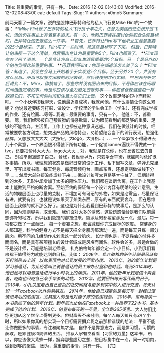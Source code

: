 Title: 最重要的事情，只有一件。
Date: 2016-12-02 08:43:00
Modified: 2016-12-02 08:43:00
cat: default
Tags: 
Slug: 11
Authors: u0mo5 
Summary: 

前两天看了一篇文章，说的是股神巴菲特和他的私人飞行员Mike Flint的一个故事：*<span style="color: rgb(53, 89, 94);">    </span>**<span style="color: rgb(53, 89, 94);">Mike Flint做了巴菲特的私人飞行员十年之久，还曾为美国四任总统开过飞机，但他仍在事业上有着更多追求。有一次，他和巴菲特在探讨他的职业生涯目标时，巴菲特让他去做这么一件事。</span>*    *<span style="color: rgb(53, 89, 94);">    </span>**<span style="color: rgb(53, 89, 94);">首先，巴菲特让Flint写下他职业生涯最重要的25个目标来。于是，Flint花了一些时间，把这些目标写了下来。</span>*    *<span style="color: rgb(53, 89, 94);">然后，巴菲特让他审视一下这个清单，然后圈出他认为最重要的5个。Flint也照做了。</span>*    *<span style="color: rgb(53, 89, 94);">    </span>**<span style="color: rgb(53, 89, 94);">Flint现在有了两个清单。一个是他认为自己职业生涯最重要的5个目标，另一个是另外20个他也觉得比较重要的事。</span>*    *<span style="color: rgb(53, 89, 94);">    </span>**<span style="color: rgb(53, 89, 94);">巴菲特问Flint：你现在知道该怎么做了么？</span>*    *<span style="color: rgb(53, 89, 94);">    </span>**<span style="color: rgb(53, 89, 94);">Flint答：知道了。我现在会马上开始着手于实现这5个目标。至于另外 20 个，并没有那么紧急。所以可以放在闲暇的时间去做，然后慢慢把它们实现。</span>*    *<span style="color: rgb(53, 89, 94);">    </span>**<span style="color: rgb(53, 89, 94);">巴菲特听完后说到：不，Mike，你搞错了。那些你并没有圈出来的目标，不是你应该在闲暇时间慢慢完成的事，而是你应该尽全力避免去做的事——你应该像躲避瘟疫一样躲避它们，不花任何的时间和注意力在它们上面。</span>*        这个故事足够的短小而精彩吧。    一个小伙伴找我聊天，说他最近累成狗，我就问他，有什么事情让你这么累呢？    他说最近要练习打鼓、做设计、学校里的学生会工作（学生）、还有完成学校的作业、还有绘画....等等..    我说：最重要的事情，只有一个。    他说：不，都重要。    嗯，我们经常被自己那狡猾的情感欺骗，认为眼前看到的都足够的重要、足够的不能舍弃。生活里，工作上也都被这种意识迷惑。    我们在做设计的时候，经常被要求各方利益，想突出产品的风格特点，又希望结合当下的流行表现，想强化品牌，又想放大大大大（大按钮，大logo，大价格…）.... 一个logo恨不得融进去几十个寓意，一个界面恨不得装下所有功能，一个促销banner逼恨不得做成一个tvc，还要把价格大大大，logo大大大...    对，我就是在说你，也在反省过去的自己。    别被平衡迷惑了自己。    曾经，我也曾以为，只要学会平衡，就能同时做好很多事情。所以，我理想的状态是做好日常的设计工作、私下里写文章、弹弹尤克里里、写写出版书籍、每天健身、每周音频电台、画点东西，还想定期做做线下分享.......    然后大部分都没能坚持下来......做设计和写文算是基本守住了，但期待得到的太多，无形中却增加了太多的隐性压力。    我们都在谈断舍离，在工作上我基本上能做到严格的断舍离。至始至终的保证每一个设计内容有明确的设计意图，生活的物理层面上也尽量的克制，不增加可有可无的外物，如果是必需品，尽量保证有进，就要有出，也就是说如果买了某类东西，原有的东西就要舍弃。    但在思维层面上我做的就不那么好了。这也是为什么我看到巴菲特的故事后，是那么的认同，因为规则容易，取舍难。    我们面对太多的诱惑，这些诱惑恰恰是我们以前最想弥补的地方，所以我们能拉的都拉过来，能涉及的都希望涉及一点，最后，每一项都之做了一点而已。    每一个虚妄之想，都会减缓你完成目标的速度。    常健身的人都知道，科学的健身方式不是每天把全身肌肉都活动一遍，而是每天只练一部分肌肉，用不同的几组动作来刺激这一部分肌肉。    设计师也是，不是靠会的软件多而闻名，而是具有某项擅长的设计领域或是风格而闻名。软件会的多，最适合做的不是设计师，可能是培训老师吧。    扎克伯格每年都会定一个小目标，小到我们看来都不值得努力就能达到的目标，比如：        *2009年，扎克伯格的新年计划是保证每天打领带去上班，以此表明他对公司发展的严肃态度。*    *2010年，他的新年计划是学习普通话，为此经常叫会说普通话的员工来办公室和他对话。等到2014年时，他已经可以用普通话进行半小时以上的演讲。*    *2011年，他的新年计划是做个素食者，吃肉也只吃自己亲手宰杀的动物。*    *2012年，他要回归每天写代码的日子。*    *2013年，小扎决定走出自己虚拟的社交网络与更多现实中的人进行交流，每天认识一个Facebook以外的新朋友。*    *2014年，他给自己规定的是每天写一封经过谨慎思考后的感谢信，尤其感人的是他对妻子陈的感谢视频。*    *2015年，每两周读一本书则成了他的新年计划。到年底为止他在Facebook上一共推荐了22本书，基本完成了他的计划。*    *2016年，他宣布每天跑一英里，全年跑365英里...*        大人物们比你更想从这个世界上得到更多。但财富买不来时间，每个人每天都只有24个小时，所以如果你真的想实现一个目标需要摒弃我之前那样错误的想法：    平衡不能让你做更多的事情，专注和聚焦才是。    自律不是靠意志力，而是靠习惯。习惯的获取，是靠健康和规律的生活。    推荐大家有空看看【习惯的力量】这本书。            所以，你应该像大黄蜂一样，摒弃那些虚幻之想，把目标集中在一点，同一时期内，做到足够的聚焦。            因为，最重要的事情，只有一件。        【完】    
